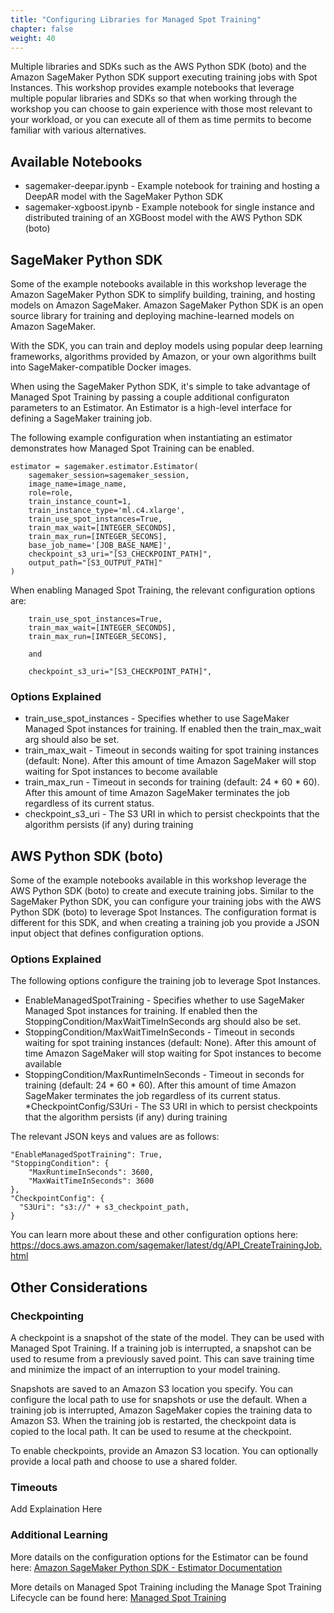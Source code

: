 ```yaml
---
title: "Configuring Libraries for Managed Spot Training"
chapter: false
weight: 40
---
```


Multiple libraries and SDKs such as the AWS Python SDK (boto) and the Amazon SageMaker Python SDK support executing training jobs with Spot Instances. This workshop provides example notebooks that leverage multiple popular libraries and SDKs so that when working through the workshop you can choose to gain experience with those most relevant to your workload, or you can execute all of them as time permits to become familiar with various alternatives.

## Available Notebooks

* sagemaker-deepar.ipynb - Example notebook for training and hosting a DeepAR model with the SageMaker Python SDK
* sagemaker-xgboost.ipynb - Example notebook for single instance and distributed training of an XGBoost model with the AWS Python SDK (boto)

## SageMaker Python SDK

Some of the example notebooks available in this workshop leverage the Amazon SageMaker Python SDK to simplify building, training, and hosting models on Amazon SageMaker. Amazon SageMaker Python SDK is an open source library for training and deploying machine-learned models on Amazon SageMaker.

With the SDK, you can train and deploy models using popular deep learning frameworks, algorithms provided by Amazon, or your own algorithms built into SageMaker-compatible Docker images.

When using the SageMaker Python SDK, it's simple to take advantage of Managed Spot Training by passing a couple additional configuraton parameters to an Estimator. An Estimator is a high-level interface for defining a SageMaker training job.

The following example configuration when instantiating an estimator demonstrates how Managed Spot Training can be enabled.

```
estimator = sagemaker.estimator.Estimator(
    sagemaker_session=sagemaker_session,
    image_name=image_name,
    role=role,
    train_instance_count=1,
    train_instance_type='ml.c4.xlarge',
    train_use_spot_instances=True,
    train_max_wait=[INTEGER_SECONDS],
    train_max_run=[INTEGER_SECONS],
    base_job_name='[JOB_BASE_NAME]',
    checkpoint_s3_uri="[S3_CHECKPOINT_PATH]",
    output_path="[S3_OUTPUT_PATH]"
)
```

When enabling Managed Spot Training, the relevant configuration options are:

```
    train_use_spot_instances=True,
    train_max_wait=[INTEGER_SECONDS],
    train_max_run=[INTEGER_SECONS],

    and

    checkpoint_s3_uri="[S3_CHECKPOINT_PATH]",
```

### Options Explained

* train_use_spot_instances - Specifies whether to use SageMaker Managed Spot instances for training. If enabled then the train_max_wait arg should also be set.
* train_max_wait -  Timeout in seconds waiting for spot training instances (default: None). After this amount of time Amazon SageMaker will stop waiting for Spot instances to become available
* train_max_run - Timeout in seconds for training (default: 24 * 60 * 60). After this amount of time Amazon SageMaker terminates the job regardless of its current status.
* checkpoint_s3_uri - The S3 URI in which to persist checkpoints that the algorithm persists (if any) during training


## AWS Python SDK (boto)

Some of the example notebooks available in this workshop leverage the AWS Python SDK (boto) to create and execute training jobs. Similar to the SageMaker Python SDK, you can configure your training jobs with the AWS Python SDK (boto) to leverage Spot Instances. The configuration format is different for this SDK, and when creating a training job you provide a JSON input object that defines configuration options.

### Options Explained

The following options configure the training job to leverage Spot Instances.

* EnableManagedSpotTraining - Specifies whether to use SageMaker Managed Spot instances for training. If enabled then the StoppingCondition/MaxWaitTimeInSeconds arg should also be set.
* StoppingCondition/MaxWaitTimeInSeconds - Timeout in seconds waiting for spot training instances (default: None). After this amount of time Amazon SageMaker will stop waiting for Spot instances to become available
* StoppingCondition/MaxRuntimeInSeconds - Timeout in seconds for training (default: 24 * 60 * 60). After this amount of time Amazon SageMaker terminates the job regardless of its current status.
*CheckpointConfig/S3Uri - The S3 URI in which to persist checkpoints that the algorithm persists (if any) during training

The relevant JSON keys and values are as follows:

    "EnableManagedSpotTraining": True,
    "StoppingCondition": {
        "MaxRuntimeInSeconds": 3600,
        "MaxWaitTimeInSeconds": 3600
    },
    "CheckpointConfig": { 
      "S3Uri": "s3://" + s3_checkpoint_path,
    }

You can learn more about these and other configuration options here: https://docs.aws.amazon.com/sagemaker/latest/dg/API_CreateTrainingJob.html

## Other Considerations

### Checkpointing

A checkpoint is a snapshot of the state of the model. They can be used with Managed Spot Training. If a training job is interrupted, a snapshot can be used to resume from a previously saved point. This can save training time and minimize the impact of an interruption to your model training.

Snapshots are saved to an Amazon S3 location you specify. You can configure the local path to use for snapshots or use the default. When a training job is interrupted, Amazon SageMaker copies the training data to Amazon S3. When the training job is restarted, the checkpoint data is copied to the local path. It can be used to resume at the checkpoint.

To enable checkpoints, provide an Amazon S3 location. You can optionally provide a local path and choose to use a shared folder.

### Timeouts

Add Explaination Here

### Additional Learning

More datails on the configuration options for the Estimator can be found here: [Amazon SageMaker Python SDK - Estimator Documentation](https://sagemaker.readthedocs.io/en/stable/estimators.html)

More details on Managed Spot Training including the Manage Spot Training Lifecycle can be found here: [Managed Spot Training](https://docs.aws.amazon.com/sagemaker/latest/dg/model-managed-spot-training.html)